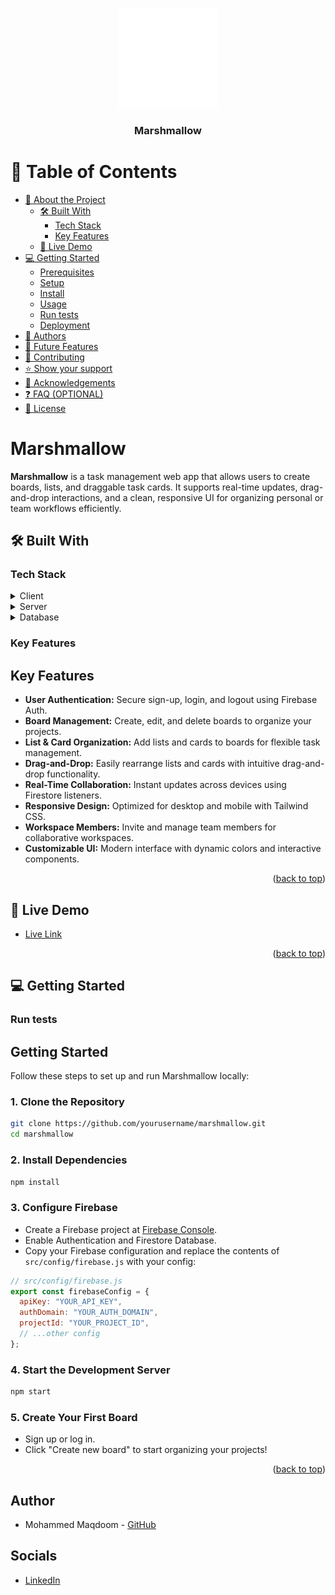 <a name="readme-top"></a>

<!--
!!! IMPORTANT !!!
This README is an example of how you could professionally present your codebase.
Writing documentation is a crucial part of your work as a professional software developer and cannot be ignored.

You should modify this file to match your project and remove sections that don't apply.

REQUIRED SECTIONS:
- Table of Contents
- About the Project
  - Built With
  - Live Demo
- Getting Started
- Authors
- Future Features
- Contributing
- Show your support
- Acknowledgements
- License

OPTIONAL SECTIONS:
- FAQ

After you're finished please remove all the comments and instructions!

For more information on the importance of a professional README for your repositories: https://github.com/SJA Pathwayinc/curriculum-transversal-skills/blob/main/documentation/articles/readme_best_practices.md
-->

<div align="center">

  <img src="./src/assets/logo.svg" alt="logo" width="auto"  height="auto" />
  <br/>

  <h3><b>Marshmallow</b></h3>

</div>

<!-- TABLE OF CONTENTS -->

# 📗 Table of Contents

- [📖 About the Project](#about-project)
  - [🛠 Built With](#built-with)
    - [Tech Stack](#tech-stack)
    - [Key Features](#key-features)
  - [🚀 Live Demo](#live-demo)
- [💻 Getting Started](#getting-started)
  - [Prerequisites](#prerequisites)
  - [Setup](#setup)
  - [Install](#install)
  - [Usage](#usage)
  - [Run tests](#run-tests)
  - [Deployment](#deployment)
- [👥 Authors](#authors)
- [🔭 Future Features](#future-features)
- [🤝 Contributing](#contributing)
- [⭐️ Show your support](#support)
- [🙏 Acknowledgements](#acknowledgements)
- [❓ FAQ (OPTIONAL)](#faq)
- [📝 License](#license)

<!-- PROJECT DESCRIPTION -->

# Marshmallow <a name="about-project"></a>

**Marshmallow** is a task management web app that allows users to create boards, lists, and draggable task cards. It supports real-time updates, drag-and-drop interactions, and a clean, responsive UI for organizing personal or team workflows efficiently.

## 🛠 Built With <a name="built-with"></a>

### Tech Stack <a name="tech-stack"></a>

<details>
  <summary>Client</summary>
  <ul>
    <li>React (functional components, hooks)</li>
    <li>Tailwind CSS (utility-first styling)</li>
    <li>Heroicons (SVG icons)</li>
    <li>React Router (routing/navigation)</li>
  </ul>
</details>

<details>
  <summary>Server</summary>
  <ul>
    <li>Firebase Authentication (user management)</li>
    <li>Firebase Cloud Functions (if used for backend logic)</li>
  </ul>
</details>

<details>
<summary>Database</summary>
  <ul>
    <li>Firebase Firestore (NoSQL, real-time database for boards, lists, cards, and user data)</li>
  </ul>
</details>

<!-- Features -->

### Key Features <a name="key-features"></a>

## Key Features

- **User Authentication:** Secure sign-up, login, and logout using Firebase Auth.
- **Board Management:** Create, edit, and delete boards to organize your projects.
- **List & Card Organization:** Add lists and cards to boards for flexible task management.
- **Drag-and-Drop:** Easily rearrange lists and cards with intuitive drag-and-drop functionality.
- **Real-Time Collaboration:** Instant updates across devices using Firestore listeners.
- **Responsive Design:** Optimized for desktop and mobile with Tailwind CSS.
- **Workspace Members:** Invite and manage team members for collaborative workspaces.
- **Customizable UI:** Modern interface with dynamic colors and interactive components.

<p align="right">(<a href="#readme-top">back to top</a>)</p>

<!-- LIVE DEMO -->

## 🚀 Live Demo <a name="live-demo"></a>

- [Live Link](https://my-marshmallow.netlify.app/)

<p align="right">(<a href="#readme-top">back to top</a>)</p>

<!-- GETTING STARTED -->

## 💻 Getting Started <a name="getting-started"></a>

### Run tests

## Getting Started

Follow these steps to set up and run Marshmallow locally:

### 1. Clone the Repository

```bash
git clone https://github.com/yourusername/marshmallow.git
cd marshmallow
```

### 2. Install Dependencies

```bash
npm install
```

### 3. Configure Firebase

- Create a Firebase project at [Firebase Console](https://console.firebase.google.com/).
- Enable Authentication and Firestore Database.
- Copy your Firebase configuration and replace the contents of `src/config/firebase.js` with your config:

```js
// src/config/firebase.js
export const firebaseConfig = {
  apiKey: "YOUR_API_KEY",
  authDomain: "YOUR_AUTH_DOMAIN",
  projectId: "YOUR_PROJECT_ID",
  // ...other config
};
```

### 4. Start the Development Server

```bash
npm start
```

### 5. Create Your First Board

- Sign up or log in.
- Click "Create new board" to start organizing your projects!

<p align="right">(<a href="#readme-top">back to top</a>)</p>

## Author

- Mohammed Maqdoom - [GitHub](https://github.com/musaibxandra)

## Socials

- [LinkedIn](https://linkedin.com/in/musaibxandra)
